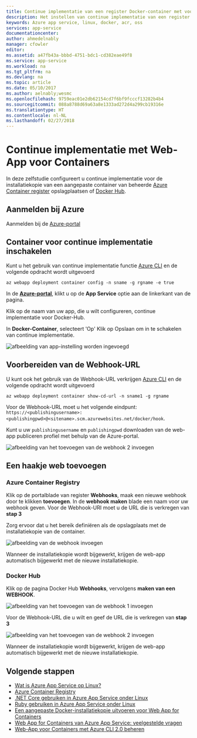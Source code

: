 ```yaml
---
title: Continue implementatie van een register Docker-container met voor Containers - Azure-Web-App | Microsoft Docs
description: Het instellen van continue implementatie van een register Docker-container in Web-App voor Containers.
keywords: Azure app service, linux, docker, acr, oss
services: app-service
documentationcenter: 
author: ahmedelnably
manager: cfowler
editor: 
ms.assetid: a47fb43a-bbbd-4751-bdc1-cd382eae49f8
ms.service: app-service
ms.workload: na
ms.tgt_pltfrm: na
ms.devlang: na
ms.topic: article
ms.date: 05/10/2017
ms.author: aelnably;wesmc
ms.openlocfilehash: 9759eac01e2db62154cd7f6bf9fcccf13282b4b4
ms.sourcegitcommit: 088a8788d69a63a8e1333ad272d4a299cb19316e
ms.translationtype: HT
ms.contentlocale: nl-NL
ms.lasthandoff: 02/27/2018
---
```

# <a name="continuous-deployment-with-web-app-for-containers"></a>Continue implementatie met Web-App voor Containers

In deze zelfstudie configureert u continue implementatie voor de installatiekopie van een aangepaste container van beheerde [Azure Container register](https://azure.microsoft.com/services/container-registry/) opslagplaatsen of [Docker Hub](https://hub.docker.com).

## <a name="sign-in-to-azure"></a>Aanmelden bij Azure

Aanmelden bij de [Azure-portal](https://portal.azure.com)

## <a name="enable-container-continuous-deployment-feature"></a>Container voor continue implementatie inschakelen

Kunt u het gebruik van continue implementatie functie [Azure CLI](https://docs.microsoft.com/cli/azure/install-azure-cli) en de volgende opdracht wordt uitgevoerd

```azurecli-interactive
az webapp deployment container config -n sname -g rgname -e true
```

In de  **[Azure-portal](https://portal.azure.com/)**, klikt u op de **App Service** optie aan de linkerkant van de pagina.

Klik op de naam van uw app, die u wilt configureren, continue implementatie voor Docker-Hub.

In **Docker-Container**, selecteert 'Op' Klik op Opslaan om in te schakelen van continue implementatie.

![afbeelding van app-instelling worden ingevoegd](./media/app-service-webapp-service-linux-ci-cd/step2.png)

## <a name="prepare-webhook-url"></a>Voorbereiden van de Webhook-URL

U kunt ook het gebruik van de Webhook-URL verkrijgen [Azure CLI](https://docs.microsoft.com/cli/azure/install-azure-cli) en de volgende opdracht wordt uitgevoerd

```azurecli-interactive
az webapp deployment container show-cd-url -n sname1 -g rgname
```

Voor de Webhook-URL moet u het volgende eindpunt: `https://<publishingusername>:<publishingpwd>@<sitename>.scm.azurewebsites.net/docker/hook`.

Kunt u uw `publishingusername` en `publishingpwd` downloaden van de web-app publiceren profiel met behulp van de Azure-portal.

![afbeelding van het toevoegen van de webhook 2 invoegen](./media/app-service-webapp-service-linux-ci-cd/step3-3.png)

## <a name="add-a-web-hook"></a>Een haakje web toevoegen

### <a name="azure-container-registry"></a>Azure Container Registry

Klik op de portalblade van register **Webhooks**, maak een nieuwe webhook door te klikken **toevoegen**. In de **webhook maken** blade een naam voor uw webhook geven. Voor de Webhook-URI moet u de URL die is verkregen van **stap 3**

Zorg ervoor dat u het bereik definiëren als de opslagplaats met de installatiekopie van de container.

![afbeelding van de webhook invoegen](./media/app-service-webapp-service-linux-ci-cd/step3ACRWebhook-1.png)

Wanneer de installatiekopie wordt bijgewerkt, krijgen de web-app automatisch bijgewerkt met de nieuwe installatiekopie.

### <a name="docker-hub"></a>Docker Hub

Klik op de pagina Docker Hub **Webhooks**, vervolgens **maken van een WEBHOOK**.

![afbeelding van het toevoegen van de webhook 1 invoegen](./media/app-service-webapp-service-linux-ci-cd/step3-1.png)

Voor de Webhook-URL die u wilt en geef de URL die is verkregen van **stap 3**

![afbeelding van het toevoegen van de webhook 2 invoegen](./media/app-service-webapp-service-linux-ci-cd/step3-2.png)

Wanneer de installatiekopie wordt bijgewerkt, krijgen de web-app automatisch bijgewerkt met de nieuwe installatiekopie.

## <a name="next-steps"></a>Volgende stappen

* [Wat is Azure App Service op Linux?](./app-service-linux-intro.md)
* [Azure Container Registry](https://azure.microsoft.com/services/container-registry/)
* [.NET Core gebruiken in Azure App Service onder Linux](quickstart-dotnetcore.md)
* [Ruby gebruiken in Azure App Service onder Linux](quickstart-ruby.md)
* [Een aangepaste Docker-installatiekopie uitvoeren voor Web App for Containers](quickstart-docker-go.md)
* [Web App for Containers van Azure App Service: veelgestelde vragen](./app-service-linux-faq.md)
* [Web-App voor Containers met Azure CLI 2.0 beheren](./app-service-linux-cli.md)
